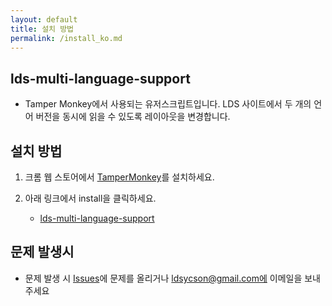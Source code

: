 ```yaml
---
layout: default
title: 설치 방법
permalink: /install_ko.md
---
```

## lds-multi-language-support

- Tamper Monkey에서 사용되는 유저스크립트입니다. LDS 사이트에서 두 개의 언어 버전을 동시에 읽을 수 있도록 레이아웃을 변경합니다.

## 설치 방법

1. 크롬 웹 스토어에서 [TamperMonkey](https://chromewebstore.google.com/detail/tampermonkey/dhdgffkkebhmkfjojejmpbldmpobfkfo)를 설치하세요.

2. 아래 링크에서 install을 클릭하세요.
   - [lds-multi-language-support](https://yucheol-son-byui.github.io/lds-multi-language-support/src/lds-multi-language-support.user.js)

## 문제 발생시

- 문제 발생 시 [Issues](https://github.com/Yucheol-Son-BYUI/lds-multi-language-support/issues)에 문제를 올리거나 ldsycson@gmail.com에 이메일을 보내주세요